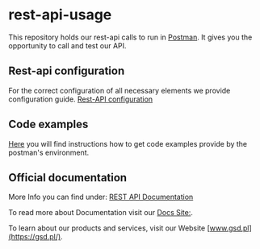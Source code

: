 # rest-api-usage

This repository holds our rest-api calls to run in [Postman](https://github.com/GSD-Software/rest-api-usage/tree/master/postman-collection).
It gives you the opportunity to call and test our API.

## Rest-api configuration
For the correct configuration of all necessary elements we provide configuration guide.
[Rest-API configuration](https://dev-docs.gsd.pl/restapi/information/installation/)

## Code examples
[Here](https://learning.getpostman.com/docs/postman/sending-api-requests/generate-code-snippets/) you will find instructions how to get code examples provide by the postman's environment.

## Official documentation
More Info you can find under: [REST API Documentation](https://docs.gsd.pl/restapi/api/api/)

To read more about Documentation visit our [Docs Site:](https://docs.gsd.pl/).

To learn about our products and services, visit our Website [www.gsd.pl](https://gsd.pl/).


